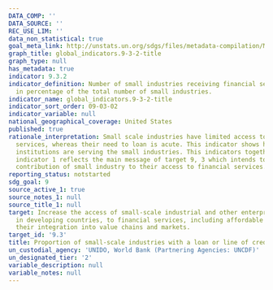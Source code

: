 ```yaml
---
DATA_COMP: ''
DATA_SOURCE: ''
REC_USE_LIM: ''
data_non_statistical: true
goal_meta_link: http://unstats.un.org/sdgs/files/metadata-compilation/Metadata-Goal-9.pdf
graph_title: global_indicators.9-3-2-title
graph_type: null
has_metadata: true
indicator: 9.3.2
indicator_definition: Number of small industries receiving financial services is presented
  in percentage of the total number of small industries.
indicator_name: global_indicators.9-3-2-title
indicator_sort_order: 09-03-02
indicator_variable: null
national_geographical_coverage: United States
published: true
rationale_interpretation: Small scale industries have limited access to financial
  services, whereas their need to loan is acute. This indicator shows how widely financial
  institutions are serving the small industries. This indicators together with suggested
  indicator 1 reflects the main message of target 9, 3 which intends to balance the
  contribution of small industry to their access to financial services.
reporting_status: notstarted
sdg_goal: 9
source_active_1: true
source_notes_1: null
source_title_1: null
target: Increase the access of small-scale industrial and other enterprises, in particular
  in developing countries, to financial services, including affordable credit, and
  their integration into value chains and markets.
target_id: '9.3'
title: Proportion of small-scale industries with a loan or line of credit
un_custodial_agency: 'UNIDO, World Bank (Partnering Agencies: UNCDF)'
un_designated_tier: '2'
variable_description: null
variable_notes: null
---
```

